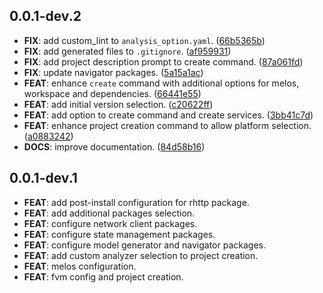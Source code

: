 ## 0.0.1-dev.2

 - **FIX**: add custom_lint to `analysis_option.yaml`. ([66b5365b](https://github.com/albinpk/flu_cli/commit/66b5365b5faf1fa9c934087d79a31dec2cea244d))
 - **FIX**: add generated files to `.gitignore`. ([af959931](https://github.com/albinpk/flu_cli/commit/af9599316c0199b22d4cdc922ca3af5c3d2b5bc1))
 - **FIX**: add project description prompt to create command. ([87a061fd](https://github.com/albinpk/flu_cli/commit/87a061fd2ede150f87179279293e8c9e0384ff95))
 - **FIX**: update navigator packages. ([5a15a1ac](https://github.com/albinpk/flu_cli/commit/5a15a1ac70cc99fa38d7cfe27b7818ceea33c227))
 - **FEAT**: enhance `create` command with additional options for melos, workspace and dependencies. ([66441e55](https://github.com/albinpk/flu_cli/commit/66441e550e88095d5c8a9e2d110b0662303760db))
 - **FEAT**: add initial version selection. ([c20622ff](https://github.com/albinpk/flu_cli/commit/c20622ffc7448f9196ecfe2fca92f307360e3423))
 - **FEAT**: add option to create command and create services. ([3bb41c7d](https://github.com/albinpk/flu_cli/commit/3bb41c7db839dc01057349f7ba178191d0befc59))
 - **FEAT**: enhance project creation command to allow platform selection. ([a0883242](https://github.com/albinpk/flu_cli/commit/a0883242db987215e965f0ee5d1c0d617248f113))
 - **DOCS**: improve documentation. ([84d58b16](https://github.com/albinpk/flu_cli/commit/84d58b16cea1e79250b6aa1c39f52830dac2fdaf))

## 0.0.1-dev.1

 - **FEAT**: add post-install configuration for rhttp package.
 - **FEAT**: add additional packages selection.
 - **FEAT**: configure network client packages.
 - **FEAT**: configure state management packages.
 - **FEAT**: configure model generator and navigator packages.
 - **FEAT**: add custom analyzer selection to project creation.
 - **FEAT**: melos configuration.
 - **FEAT**: fvm config and project creation.

